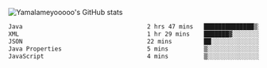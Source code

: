![Yamalameyooooo's GitHub stats](https://github-readme-stats.vercel.app/api?username=yamalameyooooo&theme=transparent&show_icons=true\&show=reviews,discussions_started,discussions_answered,prs_merged,prs_merged_percentage)

<!--START_SECTION:waka-->

```txt
Java                                   2 hrs 47 mins   ██████████████▒░░░░░░░░░░   56.79 %
XML                                    1 hr 29 mins    ███████▓░░░░░░░░░░░░░░░░░   30.17 %
JSON                                   22 mins         ██░░░░░░░░░░░░░░░░░░░░░░░   07.65 %
Java Properties                        5 mins          ▒░░░░░░░░░░░░░░░░░░░░░░░░   01.88 %
JavaScript                             4 mins          ▒░░░░░░░░░░░░░░░░░░░░░░░░   01.53 %
```

<!--END_SECTION:waka-->
